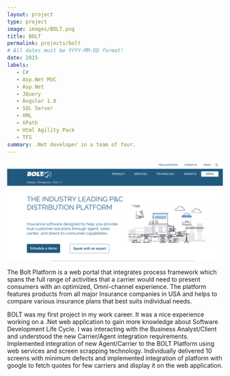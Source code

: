 ```yaml
---
layout: project
type: project
image: images/BOLT.png
title: BOLT
permalink: projects/bolt
# All dates must be YYYY-MM-DD format!
date: 2015
labels:
   - C#
   - Asp.Net MVC
   - Asp.Net
   - JQuery
   - Angular 1.0
   - SQL Server
   - XML
   - XPath
   - Html Agility Pack
   - TFS
summary: .Net developer in a team of four.
---
```


<img class="ui image" src="../images/BOLT.png">

The Bolt Platform is a web portal that integrates process framework which spans the full range of activities that a carrier would need to present consumers with an optimized, Omni-channel experience. The platform features products from all major Insurance companies in USA and helps to compare various insurance plans that best suits individual needs.

BOLT was my first project in my work career. It was a nice experience working on a .Net web application to gain more knowledge about Software Development Life Cycle. I was interacting with the Business Analyst/Client and understood the new Carrier/Agent integration requirements. Implemented integration of new Agent/Carrier to the BOLT Platform using web services and screen scrapping technology. Individually delivered 10 screens with minimum defects and implemented integration of platform with google to fetch quotes for few carriers and display it on the web application.

